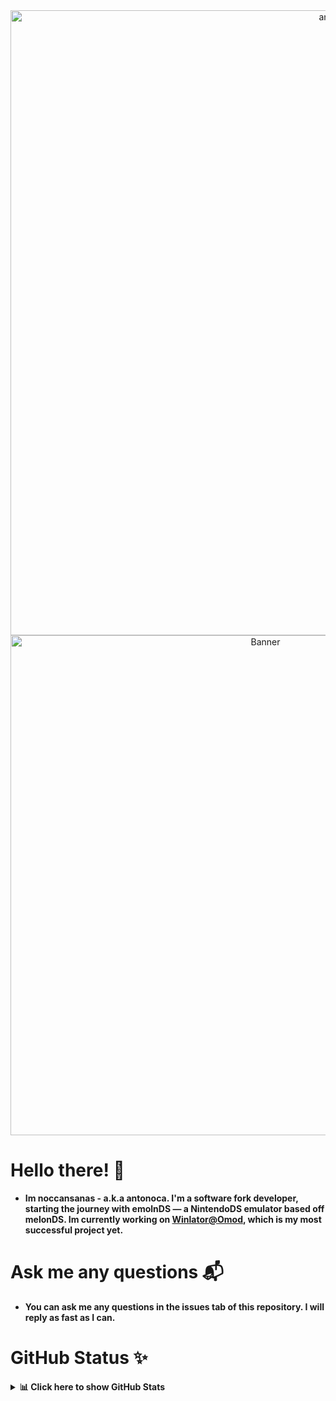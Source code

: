 <div align="center">
<img src="https://capsule-render.vercel.app/api?type=waving&height=250&color=gradient&text=Antonoca&fontAlignY=40&textBg=false&reversal=false&desc=Software%20fork%20Developer." alt="anto" width="1000" />

<!-- <header><h1><3</h1></header> -->
</div>

<div align="center">
<!--   <h6>luv ya ntonia <3</h6> -->
  <img src="https://i.pinimg.com/originals/4f/f0/88/4ff088795aff41e835671f1479fa0366.gif" alt="Banner" width="800" />
</div>

# Hello there! 👋
- **Im noccansanas - a.k.a antonoca. I'm a software fork developer, starting the journey with emolnDS — a NintendoDS emulator based off melonDS. Im currently working on [Winlator@Omod](https://github.com/antonoca/winlator-omod), which is my most successful project yet.**

# Ask me any questions 📬
- **You can ask me any questions in the issues tab of this repository. I will reply as fast as I can.**

# GitHub Status ✨
<details>
  <summary><strong>📊 Click here to show GitHub Stats</strong></summary>

![GitHub Stats](https://github-readme-stats.vercel.app/api?username=antonoca&show_icons=true&theme=radical)
</details>
